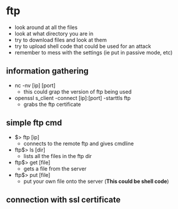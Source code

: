 
# ftp
- look around at all the files
- look at what directory you are in
- try to download files and look at them
- try to upload shell code that could be used for an attack
- remember to mess with the settings (ie put in passive mode, etc)

## information gathering
- nc -nv [ip] [port]
  - this could grap the version of ftp being used
- openssl s_client -connect [ip]:[port] -starttls ftp
  - grabs the ftp certificate

## simple ftp cmd
- $> ftp [ip]
  - connects to the remote ftp and gives cmdline
- ftp$> ls [dir]
  - lists all the files in the ftp dir
- ftp$> get [file]
  - gets a file from the server
- ftp$> put [file]
  - put your own file onto the server (**This could be shell code**)

## connection with ssl certificate






